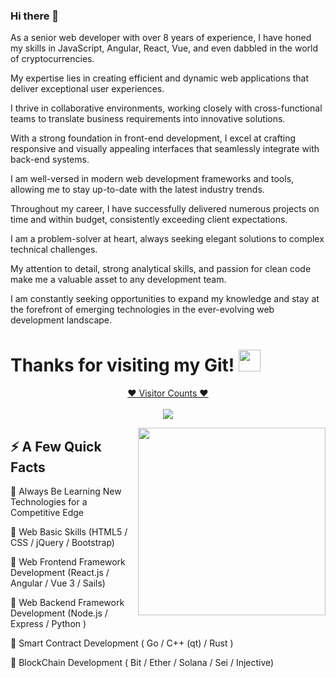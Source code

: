 ### Hi there 👋

As a senior web developer with over 8 years of experience, I have honed my skills in JavaScript, Angular, React, Vue, and even dabbled in the world of cryptocurrencies. 

My expertise lies in creating efficient and dynamic web applications that deliver exceptional user experiences. 

I thrive in collaborative environments, working closely with cross-functional teams to translate business requirements into innovative solutions. 

With a strong foundation in front-end development, I excel at crafting responsive and visually appealing interfaces that seamlessly integrate with back-end systems. 

I am well-versed in modern web development frameworks and tools, allowing me to stay up-to-date with the latest industry trends. 

Throughout my career, I have successfully delivered numerous projects on time and within budget, consistently exceeding client expectations. 

I am a problem-solver at heart, always seeking elegant solutions to complex technical challenges. 

My attention to detail, strong analytical skills, and passion for clean code make me a valuable asset to any development team. 

I am constantly seeking opportunities to expand my knowledge and stay at the forefront of emerging technologies in the ever-evolving web development landscape.

# Thanks for visiting my Git! <img src="https://media.giphy.com/media/hvRJCLFzcasrR4ia7z/giphy.gif" width="35px">
<a target="blank" href="https://profile-counter.glitch.me/comwonderfula/count.svg"><p align="center">❤ Visitor Counts ❤<br><br> <img src="https://profile-counter.glitch.me/comwonderfula/count.svg" /></a>

<p align="center">
<!--   <img src="https://github-profile-trophy.vercel.app/?username=unicorn-talent&rank=SSS,SS,S,AAA,AA,A,B,C,SECRET&theme=gruvbox" /> -->
</p>

<img align="right" src="https://steamuserimages-a.akamaihd.net/ugc/1631947648964785474/81CBA15178466DD47195A239232202E78987B714/?imw=637&imh=358&ima=fit&impolicy=Letterbox&imcolor=%23000000&letterbox=true" width="300"/>

## ⚡️ A Few Quick Facts


🔭 Always Be Learning New Technologies for a Competitive Edge

🤔 Web Basic Skills (HTML5 / CSS / jQuery / Bootstrap)

🤔 Web Frontend Framework Development (React.js / Angular / Vue 3 / Sails)

🤔 Web Backend Framework Development (Node.js / Express / Python )

🤔 Smart Contract Development ( Go / C++ (qt) / Rust )

🤔 BlockChain Development ( Bit / Ether / Solana / Sei / Injective)

<br />
